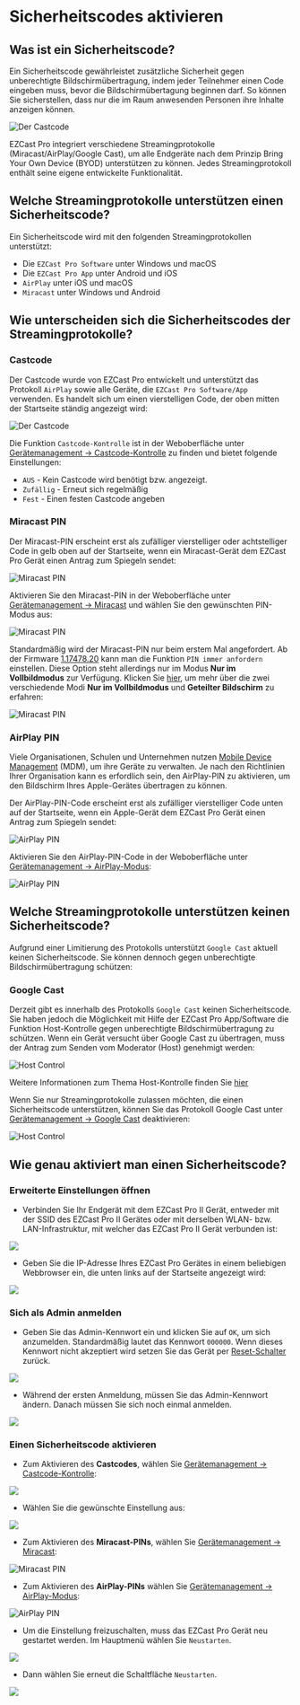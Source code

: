 # Sicherheitscodes aktivieren

## Was ist ein Sicherheitscode?

Ein Sicherheitscode gewährleistet zusätzliche Sicherheit gegen unberechtigte Bildschirmübertragung, indem jeder Teilnehmer einen Code eingeben muss, bevor die Bildschirmübertagung beginnen darf. So können Sie sicherstellen, dass nur die im Raum anwesenden Personen ihre Inhalte anzeigen können. 

![Der Castcode](/assets/img/enter.castcode.png)

EZCast Pro integriert verschiedene Streamingprotokolle (Miracast/AirPlay/Google Cast), um alle Endgeräte nach dem Prinzip Bring Your Own Device (BYOD) unterstützen zu können. Jedes Streamingprotokoll enthält seine eigene entwickelte Funktionalität.

## Welche Streamingprotokolle unterstützen einen Sicherheitscode?

Ein Sicherheitscode wird mit den folgenden Streamingprotokollen unterstützt:

* Die `EZCast Pro Software` unter Windows und macOS
* Die `EZCast Pro App` unter Android und iOS
* `AirPlay` unter iOS und macOS
* `Miracast` unter Windows und Android

## Wie unterscheiden sich die Sicherheitscodes der Streamingprotokolle?

### Castcode

Der Castcode wurde von EZCast Pro entwickelt und unterstützt das Protokoll `AirPlay` sowie alle Geräte, die `EZCast Pro Software/App` verwenden. Es handelt sich um einen vierstelligen Code, der oben mitten der Startseite ständig angezeigt wird:

![Der Castcode](/assets/img/B10_Castcode.png)

Die Funktion `Castcode-Kontrolle` ist in der Weboberfläche unter [Gerätemanagement -> Castcode-Kontrolle](adv.settings.md#Castcode) zu finden und bietet folgende Einstellungen:

* `AUS` - Kein Castcode wird benötigt bzw. angezeigt.
* `Zufällig` - Erneut sich regelmäßig
* `Fest` - Einen festen Castcode angeben

### Miracast PIN 

Der Miracast-PIN erscheint erst als zufälliger vierstelliger oder achtstelliger Code in gelb oben auf der Startseite, wenn ein Miracast-Gerät dem EZCast Pro Gerät einen Antrag zum Spiegeln sendet:

![Miracast PIN ](/assets/img/ProIIDongle_MiracastPin.png)
 
Aktivieren Sie den Miracast-PIN in der Weboberfläche unter [Gerätemanagement -> Miracast](adv.settings.md#Miracast) und wählen Sie den gewünschten PIN-Modus aus:

![Miracast PIN ](/assets/img/Miracast.pin.AGO.mode.png)

Standardmäßig wird der Miracast-PIN nur beim erstem Mal angefordert. Ab der Firmware [1.17478.20](whatsnew.md#ezcast-pro-stick-ii-firmware-11747820) kann man die Funktion `PIN immer anfordern` einstellen. Diese Option steht allerdings nur im Modus **Nur im Vollbildmodus** zur Verfügung. Klicken Sie [hier](miracast.md#die-zwei-miracast-modi), um mehr über die zwei verschiedende Modi **Nur im Vollbildmodus** und **Geteilter Bildschirm** zu erfahren:

![Miracast PIN ](/assets/img/Miracast.pin.NGO.mode.png)

### AirPlay PIN

Viele Organisationen, Schulen und Unternehmen nutzen [Mobile Device Management](https://support.apple.com/de-de/guide/deployment-education/edu1c1be3511/web) (MDM), um ihre Geräte zu verwalten. Je nach den Richtlinien Ihrer Organisation kann es erfordlich sein, den AirPlay-PIN zu aktivieren, um den Bildschirm Ihres Apple-Gerätes übertragen zu können.

Der AirPlay-PIN-Code erscheint erst als zufälliger vierstelliger Code unten auf der Startseite, wenn ein Apple-Gerät dem EZCast Pro Gerät einen Antrag zum Spiegeln sendet:

![AirPlay PIN](/assets/img/airplay.pin.png)
 
Aktivieren Sie den AirPlay-PIN-Code in der Weboberfläche unter [Gerätemanagement -> AirPlay-Modus](adv.settings.md#AirPlayMode):

![AirPlay PIN](/assets/img/ezcastpro.II.AirPlay.Settings.activate.png)

## Welche Streamingprotokolle unterstützen keinen Sicherheitscode?

Aufgrund einer Limitierung des Protokolls unterstützt `Google Cast` aktuell keinen Sicherheitscode. Sie können dennoch gegen unberechtigte Bildschirmübertragung schützen:

### Google Cast

Derzeit gibt es innerhalb des Protokolls `Google Cast` keinen Sicherheitscode. Sie haben jedoch die Möglichkeit mit Hilfe der EZCast Pro App/Software die Funktion Host-Kontrolle gegen unberechtigte Bildschirmübertragung zu schützen. Wenn ein Gerät  versucht über Google Cast zu übertragen, muss der Antrag zum Senden vom Moderator (Host) genehmigt werden:

![Host Control](/assets/img/AppHostKontrolle.png)

Weitere Informationen zum Thema Host-Kontrolle finden Sie [hier](ezcastproapp.md#hostcontrol)

Wenn Sie nur Streamingprotokolle zulassen möchten, die einen Sicherheitscode unterstützen, können Sie das Protokoll Google Cast unter [Gerätemanagement -> Google Cast](adv.settings.md#googlecast) deaktivieren:

![Host Control](/assets/img/googlecast.deactivate.png)

## Wie genau aktiviert man einen Sicherheitscode?

### Erweiterte Einstellungen öffnen

* Verbinden Sie Ihr Endgerät mit dem EZCast Pro II Gerät, entweder mit der SSID des EZCast Pro II Gerätes oder mit derselben WLAN- bzw. LAN-Infrastruktur, mit welcher das EZCast Pro II Gerät verbunden ist:

![](/assets/img/proII.network.connect.png)

* Geben Sie die IP-Adresse Ihres EZCast Pro Gerätes in einem beliebigen Webbrowser ein, die unten links auf der Startseite angezeigt wird:

![](/assets/img/proII_IP.connect.png)

### Sich als Admin anmelden

* Geben Sie das Admin-Kennwort ein und klicken Sie auf `OK`, um sich anzumelden. Standardmäßig lautet das Kennwort `000000`. Wenn dieses Kennwort nicht akzeptiert wird setzen Sie das Gerät per [Reset-Schalter](reset.md#hardreset) zurück.

![](/assets/img/EZCastII_Login.png)

* Während der ersten Anmeldung, müssen Sie das Admin-Kennwort ändern. Danach müssen Sie sich noch einmal anmelden.

![](/assets/img/new_password.png)

### Einen Sicherheitscode aktivieren

* Zum Aktivieren des **Castcodes**, wählen Sie [Gerätemanagement -> Castcode-Kontrolle](adv.settings.md#Castcode):

![](/assets/img/ezcastpro.II.devicemanagement.castcode.png)

* Wählen Sie die gewünschte Einstellung aus:

![](/assets/img/ezcastpro.II.select.castcode.png)

* Zum Aktivieren des **Miracast-PINs**, wählen Sie [Gerätemanagement -> Miracast](adv.settings.md#Miracast):

![Miracast PIN ](/assets/img/Miracast.pin.png)

* Zum Aktivieren des **AirPlay-PINs** wählen Sie [Gerätemanagement -> AirPlay-Modus](adv.settings.md#AirPlayMode):

![AirPlay PIN](/assets/img/ezcastpro.II.AirPlay.Settings.activate.png)

* Um die Einstellung freizuschalten, muss das EZCast Pro Gerät neu gestartet werden. Im Hauptmenü wählen Sie `Neustarten`.

![](/assets/img/prostickII_menu.neustart.png)

* Dann wählen Sie erneut die Schaltfläche `Neustarten`.

![](/assets/img/restart.jpg)

